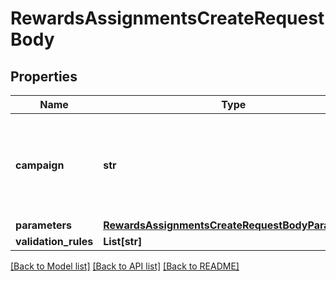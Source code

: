 # RewardsAssignmentsCreateRequestBody


## Properties

Name | Type | Description | Notes
------------ | ------------- | ------------- | -------------
**campaign** | **str** | The campaign ID of the campaign to which the reward is to be assigned. | [optional] 
**parameters** | [**RewardsAssignmentsCreateRequestBodyParameters**](RewardsAssignmentsCreateRequestBodyParameters.md) |  | [optional] 
**validation_rules** | **List[str]** |  | [optional] 

[[Back to Model list]](../README.md#documentation-for-models) [[Back to API list]](../README.md#documentation-for-api-endpoints) [[Back to README]](../README.md)


